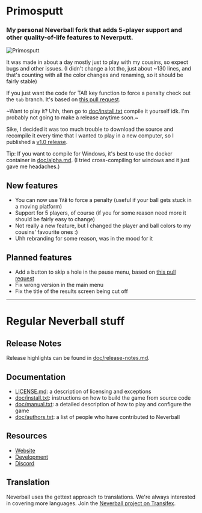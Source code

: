 # Primosputt
### My personal Neverball fork that adds 5-player support and other quality-of-life features to Neverputt.

![Primosputt](https://github.com/user-attachments/assets/7d15b7c6-402f-4ab7-a23d-71a33d3433f9)

It was made in about a day mostly just to play with my cousins, so expect bugs and other issues.
(I didn't change a lot tho, just about ~130 lines, and that's counting with all the color changes and renaming, so it should be fairly stable)

If you just want the code for TAB key function to force a penalty check out the `tab` branch. It's based on [this pull request](https://github.com/Neverball/neverball/pull/99).

~Want to play it? Uhh, then go to [doc/install.txt](doc/install.txt) compile it yourself idk. I'm probably not going to make a release anytime soon.~

Sike, I decided it was too much trouble to download the source and recompile it every time that I wanted to play in a new computer, so I published a [v1.0 release](https://github.com/MigProPlayer/primosputt/releases/tag/v1.0+1.7.0-alpha.3).

Tip: If you want to compile for Windows, it's best to use the docker container in [doc/alpha.md](doc/alpha.md#build-a-windows-32-bit-build). (I tried cross-compiling for windows and it just gave me headaches.)

## New features

- You can now use `TAB` to force a penalty (useful if your ball gets stuck in a moving platform)
- Support for 5 players, of course (if you for some reason need more it should be fairly easy to change)
- Not really a new feature, but I changed the player and ball colors to my cousins' favourite ones :)
- Uhh rebranding for some reason, was in the mood for it

## Planned features

- Add a button to skip a hole in the pause menu, based on [this pull request](https://github.com/Neverball/neverball/pull/326)
- Fix wrong version in the main menu
- Fix the title of the results screen being cut off

---
# Regular Neverball stuff

## Release Notes

Release highlights can be found in [doc/release-notes.md](doc/release-notes.md).

## Documentation

* [LICENSE.md](LICENSE.md): a description of licensing and exceptions
* [doc/install.txt](doc/install.txt): instructions on how to build the
  game from source code
* [doc/manual.txt](doc/manual.txt): a detailed description of how to
  play and configure the game
* [doc/authors.txt](doc/authors.txt): a list of people who have
  contributed to Neverball

## Resources

* [Website](https://neverball.org/)
* [Development](http://github.com/Neverball)
* [Discord](https://discord.gg/HhMfr4N6H6)

## Translation

Neverball uses the gettext approach to translations. We're always
interested in covering more languages. Join the
[Neverball project on Transifex](https://www.transifex.com/neverball/neverball/).
